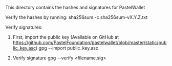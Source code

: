 This directory contains the hashes and signatures for PastelWallet

Verify the hashes by running:
sha256sum -c sha256sum-vX.Y.Z.txt

Verify signatures:

1. First, import the public key (Available on GitHub
   at https://github.com/PastelFoundation/pastelwallet/blob/master/static/public_key.asc)
   gpg --import public_key.asc

2. Verify signature
   gpg --verify <filename.sig> <downloaded-filename-to-verify>
